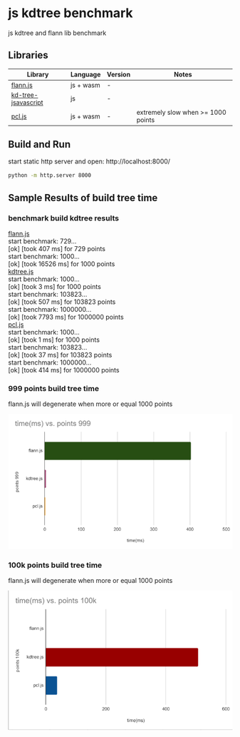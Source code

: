 # js kdtree benchmark
js kdtree and flann lib benchmark


## Libraries

Library | Language | Version | Notes
--------|----------|---------|-------------------
[flann.js](https://github.com/agrbin/flann.js) | js + wasm | -
[kd-tree-jsavascript](https://github.com/ubilabs/kd-tree-javascript) | js | -
[pcl.js](https://github.com/luoxuhai/pcl.js) | js + wasm | - | extremely slow when >= 1000 points


## Build and Run

start static http server and open: http://localhost:8000/

```bash
python -m http.server 8000
```


## Sample Results of build tree time

<div id="controls">
    <h3>benchmark build kdtree results</h3>
    <div>
        <a href="https://github.com/agrbin/flann.js">flann.js</a><br>
        <label id="flann_text">start benchmark: 729...<br>[ok] [took 407 ms] for 729 points<br>start benchmark: 1000...<br>[ok] [took 16526 ms] for 1000 points<br></label>
    </div>
    <div>
        <a href="https://github.com/ubilabs/kd-tree-javascript">kdtree.js</a><br>
        <label id="kdtree_text">start benchmark: 1000...<br>[ok] [took 3 ms] for 1000 points<br>start benchmark: 103823...<br>[ok] [took 507 ms] for 103823 points<br>start benchmark: 1000000...<br>[ok] [took 7793 ms] for 1000000 points<br></label>
    </div>
    <div>
        <a href="https://github.com/luoxuhai/pcl.js">pcl.js</a><br>
        <label id="pcl_text">start benchmark: 1000...<br>[ok] [took 1 ms] for 1000 points<br>start benchmark: 103823...<br>[ok] [took 37 ms] for 103823 points<br>start benchmark: 1000000...<br>[ok] [took 414 ms] for 1000000 points<br></label>
    </div>
</div>


### 999 points build tree time

flann.js will degenerate when more or equal 1000 points 

![points999](asset/points999.png)

### 100k points build tree time

flann.js will degenerate when more or equal 1000 points 

![points100k](asset/points100k.png)